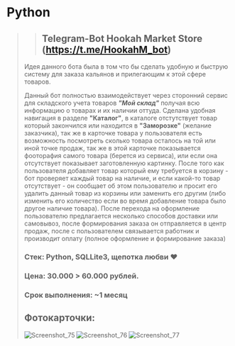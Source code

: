 # Python

>>## Telegram-Bot Hookah Market Store (https://t.me/HookahM_bot)
>Идея данного бота была в том что бы сделать удобную и быструю систему для заказа кальянов и прилегающим к этой сфере товаров.
>
>Данный бот полностью взаимодействует через сторонний сервис для складского учета товаров ___"Мой склад"___ получая всю информацию о товарах и их наличии оттуда. Сделана удобная навигация в разделе **"Каталог"**, в каталоге отстутствует товар который закончился или находится в **"Заморозке"** (желание заказчика), так же в карточке товара у пользователя есть возможность посмотреть сколько товара осталось на той или иной точке продаж, так же в этой карточке показывается фооторафия самого товара (берется из сервиса), или если она отсутствует показывает заготовленную картинку. После того как пользователя добавляет товар который ему требуется в корзину - бот проверяет каждый товар на наличие, и если какой-то товар отсутствует - он сообщает об этом пользователю и просит его удалить данный товар из корзины или заменить его другим (либо изменить его количество если во время добавление товара было другое наличие товара). После перехода на оформление пользователю предлагается несколько способов доставки или самовывоз, после формирования заказа он отправляется в центр продаж, после с пользователем связывается работник и производит оплату (полное оформление и формирование заказа)
>
>### **Стек:** Python, SQLLite3, щепотка любви ❤
>### **Цена**: 30.000 > 60.000 рублей.
>### **Срок выполнения**: ~1 месяц
>## Фотокарточки:
>![Screenshot_75](https://user-images.githubusercontent.com/32748041/170841146-34034e4c-19c1-48d1-9eed-69f20f9f4697.png)
>![Screenshot_76](https://user-images.githubusercontent.com/32748041/170841185-b59ba4ad-de6e-4b48-89f1-ced36e419917.png)
>![Screenshot_77](https://user-images.githubusercontent.com/32748041/170841214-f484a4b5-843b-49ae-9f1d-c3325a9c7400.png)
